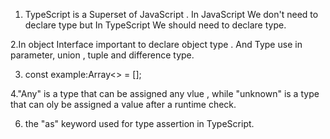 1. TypeScript is a Superset of JavaScript . In JavaScript We don't need to declare type but In TypeScript We should need to declare type.


2.In object Interface important to declare object type . And Type use in parameter, union , tuple and difference type. 


3. const example:Array<> = [];


4."Any" is a type that can be assigned any vlue , while "unknown" is a type that can oly be assigned a value after a runtime check. 

6. the "as" keyword used for type assertion in TypeScript. 